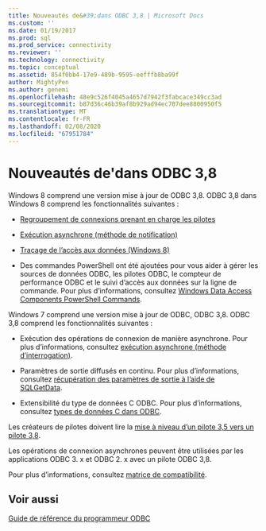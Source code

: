 ```yaml
---
title: Nouveautés de&#39;dans ODBC 3,8 | Microsoft Docs
ms.custom: ''
ms.date: 01/19/2017
ms.prod: sql
ms.prod_service: connectivity
ms.reviewer: ''
ms.technology: connectivity
ms.topic: conceptual
ms.assetid: 854f0bb4-17e9-489b-9595-eefffb8ba99f
author: MightyPen
ms.author: genemi
ms.openlocfilehash: 48e9c526f4045a4657d7942f3fabcace349cc3ad
ms.sourcegitcommit: b87d36c46b39af8b929ad94ec707dee8800950f5
ms.translationtype: MT
ms.contentlocale: fr-FR
ms.lasthandoff: 02/08/2020
ms.locfileid: "67951784"
---
```

# <a name="what39s-new-in-odbc-38"></a>Nouveautés de&#39;dans ODBC 3,8
Windows 8 comprend une version mise à jour de ODBC 3,8. ODBC 3,8 dans Windows 8 comprend les fonctionnalités suivantes :  
  
-   [Regroupement de connexions prenant en charge les pilotes](../../odbc/reference/develop-app/driver-aware-connection-pooling.md)  
  
-   [Exécution asynchrone (méthode de notification)](../../odbc/reference/develop-app/asynchronous-execution-notification-method.md)  
  
-   [Traçage de l’accès aux données (Windows 8)](https://msdn.microsoft.com/library/windows/desktop/hh829624.aspx)  
  
-   Des commandes PowerShell ont été ajoutées pour vous aider à gérer les sources de données ODBC, les pilotes ODBC, le compteur de performance ODBC et le suivi d’accès aux données sur la ligne de commande.  Pour plus d’informations, consultez [Windows Data Access Components PowerShell Commands](https://msdn.microsoft.com/library/windows/desktop/jj134064.aspx).  
  
 Windows 7 comprend une version mise à jour de ODBC, ODBC 3,8. ODBC 3,8 comprend les fonctionnalités suivantes :  
  
-   Exécution des opérations de connexion de manière asynchrone. Pour plus d’informations, consultez [exécution asynchrone (méthode d’interrogation)](../../odbc/reference/develop-app/asynchronous-execution-polling-method.md).  
  
-   Paramètres de sortie diffusés en continu. Pour plus d’informations, consultez [récupération des paramètres de sortie à l’aide de SQLGetData](../../odbc/reference/develop-app/retrieving-output-parameters-using-sqlgetdata.md).  
  
-   Extensibilité du type de données C ODBC. Pour plus d’informations, consultez [types de données C dans ODBC](../../odbc/reference/develop-app/c-data-types-in-odbc.md).  
  
 Les créateurs de pilotes doivent lire la [mise à niveau d’un pilote 3,5 vers un pilote 3,8](../../odbc/reference/develop-driver/upgrading-a-3-5-driver-to-a-3-8-driver.md).  
  
 Les opérations de connexion asynchrones peuvent être utilisées par les applications ODBC 3. x et ODBC 2. x avec un pilote ODBC 3,8.  
  
 Pour plus d’informations, consultez [matrice de compatibilité](../../odbc/reference/develop-app/compatibility-matrix.md).  
  
## <a name="see-also"></a>Voir aussi  
 [Guide de référence du programmeur ODBC](../../odbc/reference/odbc-programmer-s-reference.md)
